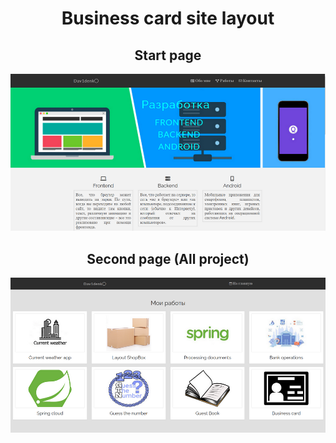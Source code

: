 <h1 align=center> Business card site layout</h1>
<h2 align="center">Start page</h2>
<p align="center">
  <img src="https://github.com/Dav1denko/Business_card_site_layout/blob/master/img/screen/screenIndex.PNG" />
</p>
<h2 align="center">Second page (All project)</h2>
<p align="center">
  <img src="https://github.com/Dav1denko/Business_card_site_layout/blob/master/img/screen/screenAllproject.PNG" />
</p>
